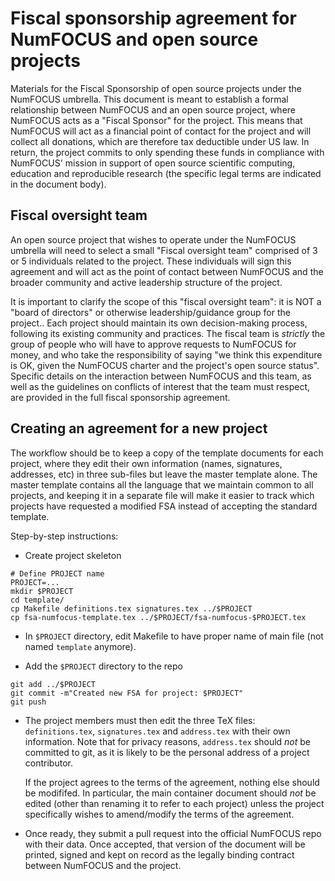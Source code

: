# Fiscal sponsorship agreement for NumFOCUS and open source projects

Materials for the Fiscal Sponsorship of open source projects under the NumFOCUS
umbrella.  This document is meant to establish a formal relationship between
NumFOCUS and an open source project, where NumFOCUS acts as a "Fiscal Sponsor"
for the project. This means that NumFOCUS will act as a financial point of
contact for the project and will collect all donations, which are therefore tax
deductible under US law.  In return, the project commits to only spending these
funds in compliance with NumFOCUS' mission in support of open source scientific
computing, education and reproducible research (the specific legal terms are
indicated in the document body).

## Fiscal oversight team

An open source project that wishes to operate under the NumFOCUS umbrella will
need to select a small "Fiscal oversight team" comprised of 3 or 5 individuals
related to the project.  These individuals will sign this agreement and will
act as the point of contact between NumFOCUS and the broader community and
active leadership structure of the project.

It is important to clarify the scope of this "fiscal oversight team": it is NOT
a "board of directors" or otherwise leadership/guidance group for the project..
Each project should maintain its own decision-making process, following its
existing community and practices.  The fiscal team is *strictly* the group of
people who will have to approve requests to NumFOCUS for money, and who take
the responsibility of saying "we think this expenditure is OK, given the
NumFOCUS charter and the project's open source status".  Specific details on
the interaction between NumFOCUS and this team, as well as the guidelines on
conflicts of interest that the team must respect, are provided in the full
fiscal sponsorship agreement.


## Creating an agreement for a new project

The workflow should be to keep a copy of the template documents for each
project, where they edit their own information (names, signatures, addresses,
etc) in three sub-files but leave the master template alone.  The master
template contains all the language that we maintain common to all projects, and
keeping it in a separate file will make it easier to track which projects
have requested a modified FSA instead of accepting the standard template.

Step-by-step instructions:

* Create project skeleton

```
# Define PROJECT name
PROJECT=...
mkdir $PROJECT
cd template/
cp Makefile definitions.tex signatures.tex ../$PROJECT
cp fsa-numfocus-template.tex ../$PROJECT/fsa-numfocus-$PROJECT.tex
```

* In `$PROJECT` directory, edit Makefile to have proper name of main file (not
  named `template` anymore).

* Add the `$PROJECT` directory to the repo

```
git add ../$PROJECT
git commit -m"Created new FSA for project: $PROJECT"
git push
```

* The project members must then edit the three TeX files: `definitions.tex`,
  `signatures.tex` and `address.tex` with their own information.  Note that for
  privacy reasons, `address.tex` should *not* be committed to git, as it is
  likely to be the personal address of a project contributor.

  If the project agrees to the terms of the agreement, nothing else should be
  modififed. In particular, the main container document should *not* be edited
  (other than renaming it to refer to each project) unless the project
  specifically wishes to amend/modify the terms of the agreement.

* Once ready, they submit a pull request into the official NumFOCUS repo with
  their data.  Once accepted, that version of the document will be printed,
  signed and kept on record as the legally binding contract between NumFOCUS
  and the project.
